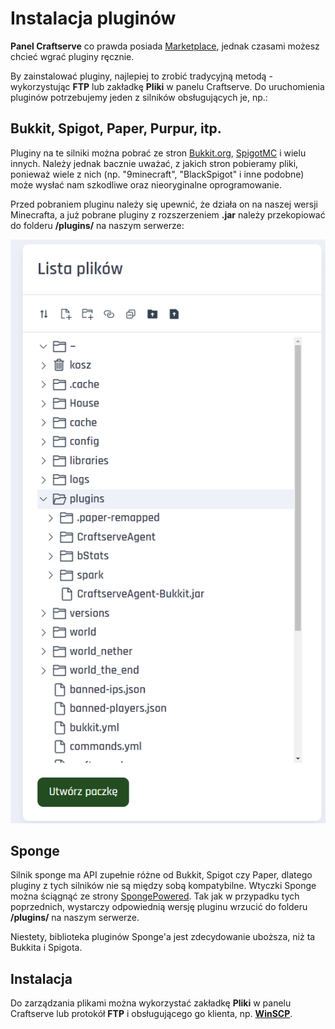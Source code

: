 Instalacja pluginów
==============================
**Panel Craftserve** co prawda posiada [Marketplace](https://craftserve.com/m), jednak czasami możesz chcieć wgrać pluginy ręcznie.

By zainstalować pluginy, najlepiej to zrobić tradycyjną metodą - wykorzystując **FTP** lub zakładkę **Pliki** w panelu Craftserve. Do uruchomienia pluginów potrzebujemy jeden z silników obsługujących je, np.:

Bukkit, Spigot, Paper, Purpur, itp.
------------------------
Pluginy na te silniki można pobrać ze stron [Bukkit.org](https://dev.bukkit.org/bukkit-plugins), [SpigotMC](https://www.spigotmc.org/resources/categories/spigot.4/) i wielu innych. Należy jednak bacznie uważać, z jakich stron pobieramy pliki, ponieważ wiele z nich (np. "9minecraft", "BlackSpigot" i inne podobne) może wysłać nam szkodliwe oraz nieoryginalne oprogramowanie.

Przed pobraniem pluginu należy się upewnić, że działa on na naszej wersji Minecrafta, a już pobrane pluginy z rozszerzeniem **.jar** należy przekopiować do folderu **/plugins/** na naszym serwerze:

![Folder plugins](img/pluginy/pluginy.png)

Sponge
--------------------
Silnik sponge ma API zupełnie różne od Bukkit, Spigot czy Paper, dlatego pluginy z tych silników nie są między sobą kompatybilne. Wtyczki Sponge można ściągnąć ze strony [SpongePowered](https://ore.spongepowered.org/). Tak jak w przypadku tych poprzednich, wystarczy odpowiednią wersję pluginu wrzucić do folderu **/plugins/** na naszym serwerze.

Niestety, biblioteka pluginów Sponge'a jest zdecydowanie uboższa, niż ta Bukkita i Spigota.

Instalacja
----------
Do zarządzania plikami można wykorzystać zakładkę **Pliki** w panelu Craftserve lub protokół **FTP** i obsługującego go klienta, np. **[WinSCP](https://github.com/Craftserve/docs/blob/master/ftp.md)**.
